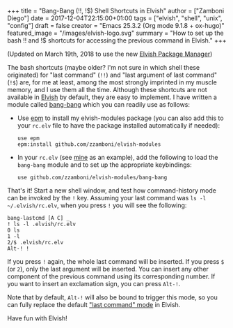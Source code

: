 +++
title = "Bang-Bang (!!, !$) Shell Shortcuts in Elvish"
author = ["Zamboni Diego"]
date = 2017-12-04T22:15:00+01:00
tags = ["elvish", "shell", "unix", "config"]
draft = false
creator = "Emacs 25.3.2 (Org mode 9.1.8 + ox-hugo)"
featured_image = "/images/elvish-logo.svg"
summary = "How to set up the bash !! and !$ shortcuts for accessing the previous command in Elvish."
+++

(Updated on March 19th, 2018 to use the new [Elvish Package Manager](https://elvish.io/ref/epm.html))

The bash shortcuts (maybe older? I'm not sure in which shell these originated) for "last command" (`!!`) and "last argument of last command" (`!$`) are, for me at least, among the most strongly imprinted in my muscle memory, and I use them all the time. Although these shortcuts are not available in [Elvish](/post/elvish-an-awesome-unix-shell/) by default, they are easy to implement. I have written a module called [bang-bang](https://github.com/zzamboni/elvish-modules/blob/master/bang-bang.org) which you can readily use as follows:

-   Use [epm](https://elvish.io/ref/epm.html) to install my elvish-modules package (you can also add this to your `rc.elv` file to have the package installed automatically if needed):

    ```elvish
    use epm
    epm:install github.com/zzamboni/elvish-modules
    ```

-   In your `rc.elv` (see [mine](/post/my-elvish-configuration-with-commentary/) as an example), add the following to load the `bang-bang` module and to set up the appropriate keybindings:

    ```elvish
    use github.com/zzamboni/elvish-modules/bang-bang
    ```

That's it! Start a new shell window, and test how command-history mode can be invoked by the `!` key. Assuming your last command was `ls -l ~/.elvish/rc.elv`, when you press `!` you will see the following:

```text
bang-lastcmd [A C] _
! ls -l .elvish/rc.elv
0 ls
1 -l
2/$ .elvish/rc.elv
Alt-! !
```

If you press `!` again, the whole last command will be inserted. If you press `$` (or `2`), only the last argument will be inserted. You can insert any other component of the previous command using its corresponding number. If you want to insert an exclamation sign, you can press `Alt-!`.

Note that by default, `Alt-!` will also be bound to trigger this mode, so you can fully replace the default ["last command" mode](https://elvish.io/learn/cookbook.html) in Elvish.

Have fun with Elvish!
